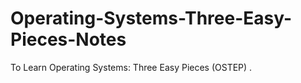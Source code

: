 # Operating-Systems-Three-Easy-Pieces-Notes
To Learn Operating Systems: Three Easy Pieces (OSTEP) .
